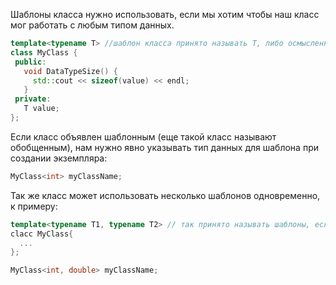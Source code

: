 Шаблоны класса нужно использовать, если мы хотим чтобы наш класс мог работать с любым типом данных.

```c++
template<typename T> //шаблон класса принято называть T, либо осмысленным названием как переменную
class MyClass {
 public:
   void DataTypeSize() {
     std::cout << sizeof(value) << endl;
   }
 private:
   T value;
};
```
Если класс объявлен шаблонным (еще такой класс называют обобщенным),
нам нужно явно указывать тип данных для шаблона при создании экземпляра:
```c++
MyClass<int> myClassName;
```

Так же класс может использовать несколько шаблонов одновременно, к примеру:
```c++
template<typename T1, typename T2> // так принято называть шаблоны, если их                                            несколько
clacc MyClass{
  ...
};

MyClass<int, double> myClassName;
```
